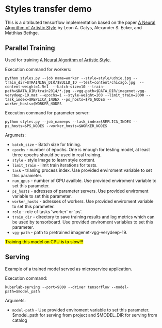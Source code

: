 # Styles transfer demo
This is a ditributed tensorflow implementation based on the paper [A Neural Algorithm of Artistic Style](https://arxiv.org/abs/1508.06576) by Leon A. Gatys, Alexander S. Ecker, and Matthias Bethge.

## Parallel Training
Used for training [A Neural Algorithm of Artistic Style](https://arxiv.org/abs/1508.06576).

Execution command for workers:

```
python styles.py --job_name=worker --style=style/udnie.jpg --train_dir=$TRAINING_DIR/$BUILD_ID --test=content/chicago.jpg  --content-weight=1.5e1  --batch-size=10 --train-path=$DATA_DIR/train2014/*.jpg --vgg-path=$DATA_DIR/imagenet-vgg-verydeep-19.mat --epochs=1 --style-weight=200 --limit_train=2000 --task_index=$REPLICA_INDEX --ps_hosts=$PS_NODES --worker_hosts=$WORKER_NODES
```
Execution command for parameter server:

```
python styles.py --job_name=ps --task_index=$REPLICA_INDEX --ps_hosts=$PS_NODES --worker_hosts=$WORKER_NODES
```
Argumets:

* `batch_size` - Batch size for trining.
* `epochs` - number of epochs. One is enough for testing model, at least three epochs should be used in real training.
* `style` - style image to learn style content.
* `limit_train` - limit train iterations for tests.
* `task` - trianing process index. Use provided enviroment variable to set this parameter.
* `num_gpus` - number of GPU availble. Use provided enviroment variable to set this parameter.
* `ps_hosts` - adresses of parameter servers. Use provided enviroment variable to set this parameter.
* `worker_hosts` - adresses of workers. Use provided enviroment variable to set this parameter.
* `role` - role of tasks 'worker' or 'ps'.
* `train_dir` - directory to save training results and log metrics which can be used by tensorboard. Use provided enviroment variables to set this parameter.
* `vgg-path` - path to pretrained imagenet-vgg-verydeep-19.

<mark>Training this model on CPU is to slow!!!<mark>

## Serving
Example of a trained model served as microservice application.

Execution command:

```
kuberlab-serving --port=9000 --driver tensorflow --model-path=$model_path
```
Argumets:
* `model-path` - Use provided enviroment variable to set this parameter. $model_path for serving from project and $MODEL_DIR for serving from catalog